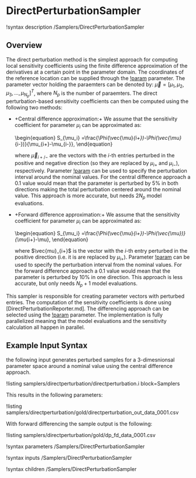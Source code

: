 # DirectPerturbationSampler

!syntax description /Samplers/DirectPerturbationSampler

## Overview

The direct perturbation method is the simplest approach for
computing local sensitivity coefficients using the finite
difference approximation of the derivatives at a certain
point in the parameter domain. The coordinates of the reference
location can be supplied through the [!param](/Samplers/DirectPerturbationSampler/nominal_parameter_values) parameter.
The parameter vector holding the paraemters can be denoted by:
$\vec{\mu}=\left[\mu_1,\mu_2,\mu_3,...,\mu_{N_p}\right]^T$, where
$N_p$ is the number of paraemters. The direct perturbation-based
sensitivity coefficients can then be computed using the
following two methods:

- +Central difference approximation:+
  We assume that the sensitivity coefficient for parameter
   $\mu_i$ can be approximated as:

  \begin{equation}
  S_{\mu_i} =\frac{\Phi(\vec{\mu}_{i+})-\Phi(\vec{\mu}_{i-})}{\mu_{i+}-\mu_{i-}},
  \end{equation}

  where $\vec{\mu}_{i+/-}$ are the vectors with the $i$-th entries
  perturbed in the positive and negative direction (so they
  are replaced by $\mu_{i+}$ and $\mu_{i-}$), respectively.
  Parameter [!param](/Samplers/DirectPerturbationSampler/relative_perturbation_intervals) can be used to specify
  the perturbation interval around the nominal values. For the
  central difference approach a 0.1 value would mean that the
  parameter is perturbed by 5% in both directions making the
  total perturbation centered around the nominal value. This
  approach is more accurate, but needs $2N_p$ model evaluations.

- +Forward difference approximation:+
  We assume that the sensitivity coefficient for parameter
   $\mu_i$ can be approximated as:

  \begin{equation}
  S_{\mu_i} =\frac{\Phi(\vec{\mu}_{i+})-\Phi(\vec{\mu})}{\mu_{i+}-\mu},
  \end{equation}

  where $\vec{mu}_{i+}$ is the vector with the $i$-th entry
  perturbed in the positive direction (i.e. it is
  are replaced by $\mu_{i+}$).
  Parameter [!param](/Samplers/DirectPerturbationSampler/relative_perturbation_intervals) can be used to specify
  the perturbation interval from the nominal values. For the
  forward difference approach a 0.1 value would mean that the
  parameter is perturbed by 10% in one direction. This
  approach is less accurate, but only needs $N_p+1$ model
  evaluations.

This sampler is responsible for creating parameter vectors with
perturbed entries. The computation of the sensitivity
coefficients is done using [DirectPerturbationReporter.md].
The differencing approach can be selected using the
[!param](/Samplers/DirectPerturbationSampler/perturbation_method)
parameter.
The implementation is fully parallelized meaning that the model
evaluations and the sensitivity calculation all happen in
parallel.


## Example Input Syntax

the following input generates perturbed samples for a
3-dimesnionsal parameter space around a nominal value
using the central difference approach.

!listing samplers/directperturbation/directperturbation.i block=Samplers

This results in the following parameters:

!listing samplers/directperturbation/gold/directperturbation_out_data_0001.csv

With forward differencing the sample output is the following:

!listing samplers/directperturbation/gold/dp_fd_data_0001.csv

!syntax parameters /Samplers/DirectPerturbationSampler

!syntax inputs /Samplers/DirectPerturbationSampler

!syntax children /Samplers/DirectPerturbationSampler
